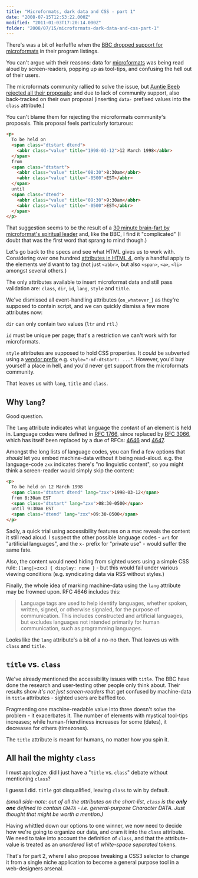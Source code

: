 ```yaml
---
title: "Microformats, dark data and CSS - part 1"
date: "2008-07-15T12:53:22.000Z"
modified: "2011-01-03T17:20:14.000Z"
folder: "2008/07/15/microformats-dark-data-and-css-part-1"
---
```


There's was a bit of kerfuffle when the [BBC dropped support for microformats](http://www.bbc.co.uk/blogs/radiolabs/2008/06/removing_microformats_from_bbc.shtml) in their program listings.

You can't argue with their reasons: data for [microformats](http://microformats.org/) was being read aloud by screen-readers, popping up as tool-tips, and confusing the hell out of their users.

The microformats community rallied to solve the issue, but [Auntie Beeb rejected all their proposals](http://www.bbc.co.uk/blogs/bbcinternet/2008/07/why_the_bbc_removed_microforma.html); and due to lack of community support, also back-tracked on their own proposal (inserting `data-` prefixed values into the `class` attribute.)

You can't blame them for rejecting the microformats community's proposals. This proposal feels particularly torturous:

```html
<p>
  To be held on
  <span class="dtstart dtend">
    <abbr class="value" title="1998-03-12">12 March 1998</abbr>
  </span>
  from
  <span class="dtstart">
    <abbr class="value" title="08:30">8:30am</abbr>
    <abbr class="value" title="-0500">EST</abbr>
  </span>
  until
  <span class="dtend">
    <abbr class="value" title="09:30">9:30am</abbr>
    <abbr class="value" title="-0500">EST</abbr>
  </span>
</p>
```

That suggestion seems to be the result of a [30 minute brain-fart by microformat's spiritual leader](http://rbach.priv.at/Microformats/IRC/2008-06-24#T161218) and, like the BBC, I find it "complicated" (I doubt that was the first word that sprang to mind though.)

Let's go back to the specs and see what HTML gives us to work with. Considering over one hundred [attributes in HTML 4](http://www.w3.org/TR/REC-html40/index/attributes.html), only a handful apply to the elements we'd want to tag (not just `<abbr>`, but also `<span>`, `<a>`, `<li>` amongst several others.)

The only attributes available to insert microformat data and still pass validation are: `class`, `dir`, `id`, `lang`, `style` and `title`.

We've dismissed all event-handling attributes (`on_whatever_`) as they're supposed to contain script, and we can quickly dismiss a few more attributes now:

`dir` can only contain two values (`ltr` and `rtl`.)

`id` must be unique per page; that's a restriction we can't work with for microformats.

`style` attributes are supposed to hold CSS properties. It _could_ be subverted using a [vendor prefix](http://www.w3.org/TR/CSS21/syndata.html#vendor-keywords) e.g. `style="-mf-dtstart: ..."`. However, you'd buy yourself a place in hell, and you'd never get support from the microformats community.

That leaves us with `lang`, `title` and `class`.

## Why `lang`?

Good question.

The `lang` attribute indicates what language the _content_ of an element is held in. Language codes were defined in [RFC 1766](http://www.ietf.org/rfc/rfc1766.txt), since replaced by [RFC 3066](http://www.ietf.org/rfc/rfc3066.txt), which has itself been replaced by a due of RFCs: [4646](http://www.ietf.org/rfc/rfc4646.txt) and [4647](http://www.ietf.org/rfc/rfc4647.txt).

Amongst the long lists of language codes, you can find a few options that _should_ let you embed machine-data without it being read-aloud. e.g. the language-code `zxx` indicates there's "no linguistic content", so you might think a screen-reader would simply skip the content:

```html
<p>
  To be held on 12 March 1998
  <span class="dtstart dtend" lang="zxx">1998-03-12</span>
  from 8:30am EST
  <span class="dtstart" lang="zxx">08:30-0500</span>
  until 9:30am EST
  <span class="dtend" lang="zxx">09:30-0500</span>
</p>
```

Sadly, a quick trial using accessibility features on a mac reveals the content it still read aloud. I suspect the other possible language codes - `art` for "artificial languages", and the `x-` prefix for "private use" - would suffer the same fate.

Also, the content would need hiding from sighted users using a simple CSS rule: `[lang|=zxx] { display: none }` - but this would fail under various viewing conditions (e.g. syndicating data via RSS without styles.)

Finally, the whole idea of marking machine-data using the `lang` attribute may be frowned upon. RFC 4646 includes this:

> Language tags are used to help identify languages, whether spoken, written, signed, or otherwise signaled, for the purpose of communication. This includes constructed and artificial languages, but excludes languages not intended primarily for human communication, such as programming languages.

Looks like the `lang` attribute's a bit of a no-no then. That leaves us with `class` and `title`.

## `title` vs. `class`

We've already mentioned the accessibility issues with `title`. The BBC have done the research and user-testing other people only think about. Their results show _it's not just screen-readers_ that get confused by machine-data in `title` attributes - sighted users are baffled too.

Fragmenting one machine-readable value into three doesn't solve the problem - it exacerbates it. The number of elements with mystical tool-tips increases; while human-friendliness increases for some (dates), it decreases for others (timezones).

The `title` attribute is meant for humans, no matter how you spin it.

## All hail the mighty `class`

I must apologize: did I just have a "`title` vs. `class`" debate without mentioning `class`?

I guess I did. `title` got disqualified, leaving `class` to win by default.

_(small side-note: out of all the attributes on the short-list, `class` is the **only one** defined to contain `CDATA` - i.e. general-purpose Character DATA. Just thought that might be worth a mention.)_

Having whittled down our options to one winner, we now need to decide how we're going to organize our data, and cram it into the `class` attribute. We need to take into account the definition of `class`, and that the attribute-value is treated as an _unordered_ list of _white-space separated_ tokens.

That's for part 2, where I also propose tweaking a CSS3 selector to change it from a single niche application to become a general purpose tool in a web-designers arsenal.

